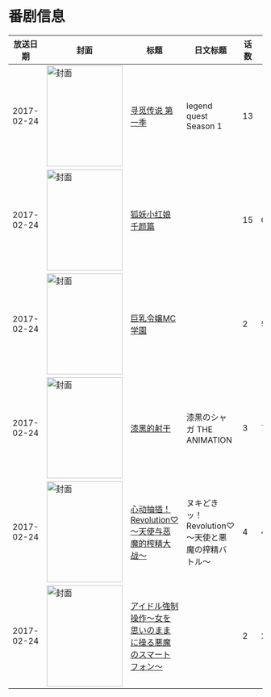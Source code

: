 # 番剧信息

|放送日期|封面|标题|日文标题|话数|评分|评分人数|
|---|---|---|---|---|---|---|
|2017-02-24|<img src="https://lain.bgm.tv/pic/cover/c/c5/72/218591_ZZ7EN.jpg" alt="封面" style="width:150px;height:200px;object-fit:cover;">|[寻觅传说 第一季](https://bangumi.tv/subject/218591)|legend quest Season 1|13|||
|2017-02-24|<img src="https://lain.bgm.tv/pic/cover/c/6b/29/281277_P6PZ9.jpg" alt="封面" style="width:150px;height:200px;object-fit:cover;">|[狐妖小红娘 千颜篇](https://bangumi.tv/subject/281277)||15|6.8|747人评分|
|2017-02-24|<img src="https://bangumi.tv/img/no_icon_subject.png" alt="封面" style="width:150px;height:200px;object-fit:cover;">|[巨乳令嬢MC学園](https://bangumi.tv/subject/209364)||2|5.6|279人评分|
|2017-02-24|<img src="https://bangumi.tv/img/no_icon_subject.png" alt="封面" style="width:150px;height:200px;object-fit:cover;">|[漆黑的射干](https://bangumi.tv/subject/210268)|漆黒のシャガ THE ANIMATION|3|7.3|1511人评分|
|2017-02-24|<img src="https://bangumi.tv/img/no_icon_subject.png" alt="封面" style="width:150px;height:200px;object-fit:cover;">|[心动抽插！Revolution♡～天使与恶魔的榨精大战～](https://bangumi.tv/subject/210283)|ヌキどきッ！Revolution♡ 〜天使と悪魔の搾精バトル〜|4|4.6|274人评分|
|2017-02-24|<img src="https://bangumi.tv/img/no_icon_subject.png" alt="封面" style="width:150px;height:200px;object-fit:cover;">|[アイドル強制操作～女を思いのままに操る悪魔のスマートフォン～](https://bangumi.tv/subject/210346)||2|2.5|104人评分|
